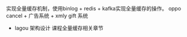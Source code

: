 实现全量缓存机制，使用binlog + redis + kafka实现全量缓存的操作。 oppo cancel + 广告系统 + xmly gift 系统
 + lagou 架构设计 课程全量缓存相关章节